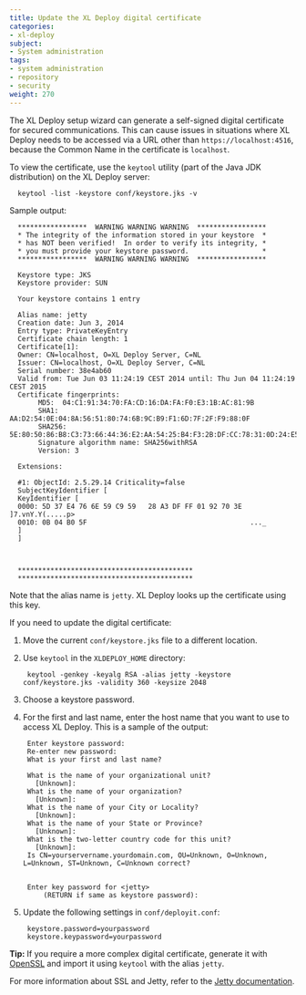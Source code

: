 ```yaml
---
title: Update the XL Deploy digital certificate
categories:
- xl-deploy
subject:
- System administration
tags:
- system administration
- repository
- security
weight: 270
---
```


The XL Deploy setup wizard can generate a self-signed digital certificate for secured communications. This can cause issues in situations where XL Deploy needs to be accessed via a URL other than `https://localhost:4516`, because the Common Name in the certificate is `localhost`.

To view the certificate, use the `keytool` utility (part of the Java JDK distribution) on the XL Deploy server:

      keytool -list -keystore conf/keystore.jks -v

Sample output:

      *****************  WARNING WARNING WARNING  *****************
      * The integrity of the information stored in your keystore  *
      * has NOT been verified!  In order to verify its integrity, *
      * you must provide your keystore password.                  *
      *****************  WARNING WARNING WARNING  *****************

      Keystore type: JKS
      Keystore provider: SUN

      Your keystore contains 1 entry

      Alias name: jetty
      Creation date: Jun 3, 2014
      Entry type: PrivateKeyEntry
      Certificate chain length: 1
      Certificate[1]:
      Owner: CN=localhost, O=XL Deploy Server, C=NL
      Issuer: CN=localhost, O=XL Deploy Server, C=NL
      Serial number: 38e4ab60
      Valid from: Tue Jun 03 11:24:19 CEST 2014 until: Thu Jun 04 11:24:19 CEST 2015
      Certificate fingerprints:
           MD5:  04:C1:91:34:70:FA:CD:16:DA:FA:F0:E3:1B:AC:81:9B
           SHA1: AA:D2:54:0E:04:8A:56:51:80:74:6B:9C:B9:F1:6D:7F:2F:F9:88:0F
           SHA256: 5E:80:50:86:B8:C3:73:66:44:36:E2:AA:54:25:B4:F3:2B:DF:CC:78:31:0D:24:E5:8A:64:C9:10:A2:17:BB:AB
           Signature algorithm name: SHA256withRSA
           Version: 3

      Extensions:

      #1: ObjectId: 2.5.29.14 Criticality=false
      SubjectKeyIdentifier [
      KeyIdentifier [
      0000: 5D 37 E4 76 6E 59 C9 59   28 A3 DF FF 01 92 70 3E  ]7.vnY.Y(.....p>
      0010: 0B 04 B0 5F                                        ..._
      ]
      ]



      *******************************************
      *******************************************

Note that the alias name is `jetty`. XL Deploy looks up the certificate using this key.

If you need to update the digital certificate:

1. Move the current `conf/keystore.jks` file to a different location.
2. Use `keytool` in the `XLDEPLOY_HOME` directory:

        keytool -genkey -keyalg RSA -alias jetty -keystore conf/keystore.jks -validity 360 -keysize 2048

3. Choose a keystore password.
4. For the first and last name, enter the host name that you want to use to access XL Deploy. This is a sample of the output:

        Enter keystore password:
        Re-enter new password:
        What is your first and last name?

        What is the name of your organizational unit?
          [Unknown]:
        What is the name of your organization?
          [Unknown]:
        What is the name of your City or Locality?
          [Unknown]:
        What is the name of your State or Province?
          [Unknown]:
        What is the two-letter country code for this unit?
          [Unknown]:
        Is CN=yourservername.yourdomain.com, OU=Unknown, O=Unknown, L=Unknown, ST=Unknown, C=Unknown correct?


        Enter key password for <jetty>
            (RETURN if same as keystore password):

5. Update the following settings in `conf/deployit.conf`:

        keystore.password=yourpassword
        keystore.keypassword=yourpassword

**Tip:** If you require a more complex digital certificate, generate it with [OpenSSL](https://www.openssl.org/) and import it using `keytool` with the alias `jetty`.

For more information about SSL and Jetty, refer to the [Jetty documentation](http://www.eclipse.org/jetty/documentation/current/configuring-ssl.html).

